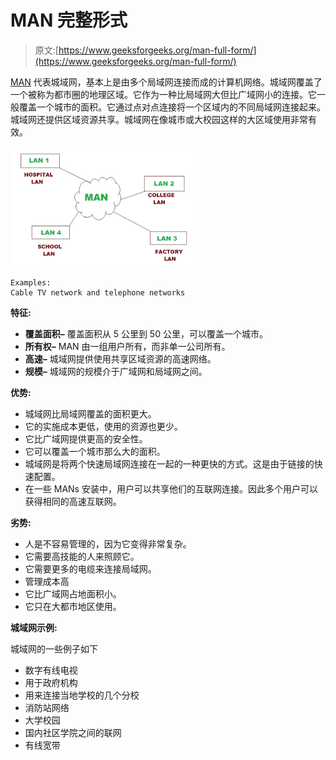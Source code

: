 # MAN 完整形式

> 原文:[https://www.geeksforgeeks.org/man-full-form/](https://www.geeksforgeeks.org/man-full-form/)

[MAN](https://www.geeksforgeeks.org/types-of-area-networks-lan-man-and-wan/) 代表城域网，基本上是由多个局域网连接而成的计算机网络。城域网覆盖了一个被称为都市圈的地理区域。它作为一种比局域网大但比广域网小的连接。它一般覆盖一个城市的面积。它通过点对点连接将一个区域内的不同局域网连接起来。城域网还提供区域资源共享。城域网在像城市或大校园这样的大区域使用非常有效。

![](img/134c3599dba1ffcf6769747d8980465e.png)

```
Examples:
Cable TV network and telephone networks
```

**特征:**

*   **覆盖面积–**
    覆盖面积从 5 公里到 50 公里，可以覆盖一个城市。
*   **所有权–**
    MAN 由一组用户所有，而非单一公司所有。
*   **高速–**
    城域网提供使用共享区域资源的高速网络。
*   **规模–**
    城域网的规模介于广域网和局域网之间。

**优势:**

*   城域网比局域网覆盖的面积更大。
*   它的实施成本更低，使用的资源也更少。
*   它比广域网提供更高的安全性。
*   它可以覆盖一个城市那么大的面积。
*   城域网是将两个快速局域网连接在一起的一种更快的方式。这是由于链接的快速配置。
*   在一些 MANs 安装中，用户可以共享他们的互联网连接。因此多个用户可以获得相同的高速互联网。

**劣势:**

*   人是不容易管理的，因为它变得非常复杂。
*   它需要高技能的人来照顾它。
*   它需要更多的电缆来连接局域网。
*   管理成本高
*   它比广域网占地面积小。
*   它只在大都市地区使用。

**城域网示例:**

城域网的一些例子如下

*   数字有线电视
*   用于政府机构
*   用来连接当地学校的几个分校
*   消防站网络
*   大学校园
*   国内社区学院之间的联网
*   有线宽带